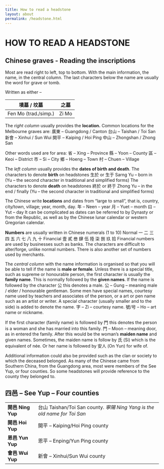 ```yaml
---
title: How to read a headstone
layout: about
permalink: /headstone.html
---
```

# HOW TO READ A HEADSTONE
## Chinese graves - Reading the inscriptions
Most are read right to left, top to bottom. With the main information, the name, in the central column.
The last characters below the name are usually the word for grave or tomb.

Written as either –

| 墳墓 / 坟墓 | 之墓 |
| ------ | ------ |
| Fen Mo (trad./simp.) | Zi Mo|


The *right column* usually provides the **location.**
Common locations for the Melbourne graves are:
廣東 – Guangdong / Canton
台山 – Taishan / Toi San
新會 – Xinhui / Sun Wui
開平 – Kaiping / Hoi Ping
中山 – Zhongshan / Zhong San

Other words used are for area:
省 – Xing – Province
縣 – Yoon – County
區 – Keoi – District
市 – Si – City
鄉 – Hoeng – Town
村 – Chuen – Village

The *left column* usually provides the **dates of birth and death**.
The characters to denote **birth** on headstones
生於 or 生于
Sarng Yu – born in
(Yu – the second character in traditional and simplified forms)
The characters to denote **death** on headstones
終於 or 終于
Zhong Yu – in the end / finally
(Yu – the second character in traditional and simplified forms)

The Chinese write **locations** and dates from “large to small”, that is, country, city/town, village; year, month, day.
年 – Neen – year
月 – Yuet – month
曰 – Yut – day
It can be complicated as dates can be referred to by Dynasty or from the Republic, as well as by the Chinese lunar calendar or western Gregorian calendar.

**Numbers** are usually written in Chinese numerals (1 to 10)
Normal 一 二 三 四 五 六 七 八 九 十
Financial 壹 貳 叁 肆 伍 陸 柒 捌 玖 拾
Financial numbers are used by businesses such as banks. The characters are difficult to alter/forge, unlike normal numbers.
There is also another set of numbers used by merchants.

The *central column* with the name information is organised so that you will be able to tell if the name is **male or female**.
Unless there is a special title, such as supreme or honourable person, the first character is usually the **family name**.
This is normally followed by the **given names**.
If the name is followed by the character 公 this denotes a male.
公 – Gung – meaning male / elder / honourable gentleman.
Some men have special names, courtesy name used by teachers and associates of the person, or a art or pen name such as an artist or writer. A special character (usually smaller and to the side) is added to denote the name.
字 – Zi – courtesy name.
號/号 – Ho – art name or nickname.

If the first character (family name) is followed by 門 this denotes the person is a woman and she has married into this family.
門 – Moon – meaning door, as in entered the family.
After this would be the woman’s **maiden name** and given names.
Sometimes, the maiden name is follow by 氏 (Si) which is the equivalent of née.
Or her name is followed by 安人 (On Yun) for wife of.

Additional information could also be provided such as the clan or society to which the deceased belonged.
As many of the Chinese came from Southern China, from the Guangdong area, most were members of the See Yup, or four counties. So some headstones will provide reference to the county they belonged to.

## 四邑 – See Yup – Four counties

|  |  |
|--|--|
| **開邑 Ning Yup** | 台山 Taishan/Toi San county. *寧陽 Ning Yang is the old name for Toi San*|
| **開邑 Hoi Yup**| 開平 – Kaiping/Hoi Ping county |
| **恩邑 Yun Yup**| 恩平 – Enping/Yun Ping county |
| **會邑 Wui Yup**| 新會 – Xinhui/Sun Wui county |
